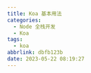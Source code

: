 ```yaml
---
title: Koa 基本用法
categories:
  - Node 全栈开发
  - Koa
tags:
  - koa
abbrlink: dbfb123b
date: 2023-05-22 08:19:27
---
```

